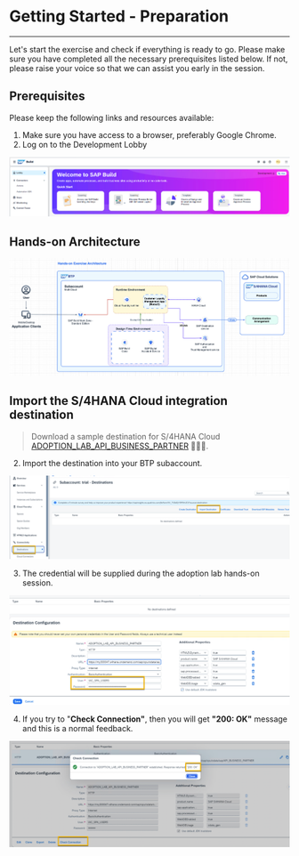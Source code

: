 <div class="draftWatermark"></div>


# Getting Started - Preparation
---
Let's start the exercise and check if everything is ready to go.
Please make sure you have completed all the necessary prerequisites listed below. If not, please raise your voice so that we can assist you early in the session.

## Prerequisites
Please keep the following links and resources available:

1. Make sure you have access to a browser, preferably Google Chrome.
2. Log on to the Development Lobby  

![](vx_images/425197712134838.png)


## Hands-on Architecture


![](vx_images/142275346792344.png)


## Import the S/4HANA Cloud integration destination

> Download a sample destination for S/4HANA Cloud [ADOPTION_LAB_API_BUSINESS_PARTNER](https://robin-qiu.github.io/BTP-CAP-Development-with-SAP-Build-Code---Bring-Your-Own-Tenant/vx_attachments/477573873607615/ADOPTION_LAB_API_BUSINESS_PARTNER ':include')  :truck::truck::truck:.

2. Import the destination into your BTP subaccount.

![](vx_images/357765362683302.png)

3. The credential will be supplied during the adoption lab hands-on session.

![](vx_images/489375384436699.png)

4. If you try to "**Check Connection"**, then you will get **"200: OK"** message and this is a normal feedback.

![](vx_images/37148332240804.png)